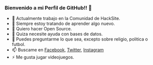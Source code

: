 ### Bienvenido a mi Perfil de GitHub!! 👋



- 🔭 Actualmente trabajo en la Comunidad de HackSite.
- 🌱 Siempre estoy tratando de aprender algo nuevo.
- 👯 Quiero hacer Open Source.
- 🤔 Quiza necesite ayuda con bases de datos.
- 💬 Puedes preguntarme lo que sea, excepto sobre religio, politica o futbol.
- 📫 Buscame en [Facebook](https://www.facebook.com/SaulSandovalM), [Twitter](https://twitter.com/SaulSandovalM), [Instagram](https://www.instagram.com/saulsandovalm/?hl=es-la)
- ⚡ Me gusta jugar videojuegos.
